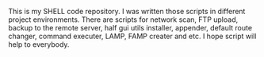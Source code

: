 This is my SHELL code repository.
I was written those scripts in different project environments.
There are scripts for network scan, FTP upload, backup to the remote server, half gui utils installer, appender, default route changer, command executer, LAMP, FAMP creater and etc.
I hope script will help to everybody. 
